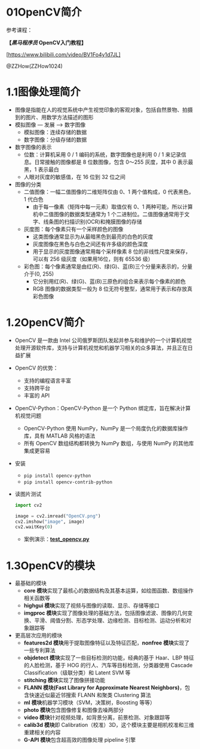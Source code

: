 # 01OpenCV简介

参考课程：

**【*黑马程序员* OpenCV入门教程】**

[https://www.bilibili.com/video/BV1Fo4y1d7JL]

@ZZHow(ZZHow1024)

# 1.1图像处理简介

- 图像是指能在人的视觉系统中产生视觉印象的客观对象，包括自然景物、拍摄到的图片、用数学方法描述的图形
- 模拟图像 — 发展 —> 数字图像
    - 模拟图像：连续存储的数据
    - 数字图像：分级存储的数据
- 数字图像的表示
    - 位数：计算机采用 0 / 1 编码的系统，数字图像也是利用 0 / 1 来记录信息。日常接触的图像都是 8 位数图像，包含 0～255 灰度，其中 0 表示最黑，1 表示最白
    - 人眼对灰度的敏感值，在 16 位到 32 位之间
- 图像的分类
    - 二值图像：一幅二值图像的二维矩阵仅由 0、1 两个值构成，0 代表黑色，1 代白色
        - 由于每一像素（矩阵中每一元素）取值仅有 0、1 两种可能，所以计算机中二值图像的数据类型通常为 1 个二进制位。二值图像通常用于文字、线条图的扫描识别(OCR)和掩膜图像的存储
    - 灰度图：每个像素只有一个采样颜色的图像
        - 这类图像通常显示为从最暗黑色到最亮的白色的灰度
        - 灰度图像在黑色与白色之间还有许多级的颜色深度
        - 用于显示的灰度图像通常用每个采样像素 8 位的非线性尺度来保存，可以有 256 级灰度（如果用16位，则有 65536 级）
    - 彩色图：每个像素通常是由红(R)、绿(G)、蓝(B)三个分量来表示的，分量介于(0, 255)
        - 它分别用红(R)、绿(G)、蓝(B)三原色的组合来表示每个像素的颜色
        - RGB 图像的数据类型一般为 8 位无符号整型，通常用于表示和存放真彩色图像

# 1.2OpenCV简介

- OpenCV 是一款由 Intel 公司俄罗斯团队发起并参与和维护的一个计算机视觉处理开源软件库，支持与计算机视觉和机器学习相关的众多算法，并且正在日益扩展
- OpenCV 的优势：
    - 支持的编程语言丰富
    - 支持跨平台
    - 丰富的 API
- OpenCV-Python：OpenCV-Python 是一个 Python 绑定库，旨在解决计算机视觉问题
    - OpenCV-Python 使用 NumPy，NumPy 是一个局度仇化的数据库操作库，具有 MATLAB 风格的语法
    - 所有 OpenCV 数组结构都转换为 NumPy 数组，与使用 NumPy 的其他库集成更容易
- 安装
    - `pip install opencv-python`
    - `pip install opencv-contrib-python`
- 读图片测试
    
    ```python
    import cv2
    
    image = cv2.imread("OpenCV.png")
    cv2.imshow("image", image)
    cv2.waitKey(0)
    ```
    
    - 案例演示：[**test_opencv.py**](https://github.com/ZZHow1024/OpenCV-Learning/blob/main/01OpenCV%E7%AE%80%E4%BB%8B/test_opencv.py)

# 1.3OpenCV的模块

- 最基础的模块
    - **core 模块**实现了最核心的数据结构及其基本运算，如绘图函数、数组操作相关函数等
    - **highgui 模块**实现了视频与图像的读取、显示、存储等接口
    - **imgproc 模块**实现了图像处理的基础方法，包括图像滤波、图像的几何变换、平滑、阈值分割、形态学处理、边缘检测、目标检测、运动分析和对象跟踪等
- 更高层次应用的模块
    - **features2d 模块**用于提取图像特征以及特征匹配，**nonfree 模块**实现了一些专利算法
    - **objdetect 模块**实现了一些目标检测的功能，经典的基于 Haar、LBP 特征的人脸检测，基于 HOG 的行人、汽车等目标检测，分类器使用 Cascade Classification（级联分类）和 Latent SVM 等
    - **stitching 模块**实现了图像拼接功能
    - **FLANN 模块(Fast Library for Approximate Nearest Neighbors)**，包含快速近似最近邻搜索 FLANN 和聚类 Clustering 算法
    - **ml 模块**机器学习模块（SVM，决策树，Boosting 等等）
    - **photo 模块**包含图像修复和图像去噪两部分
    - **video 模块**针对视频处理，如背景分离，前景检测、对象跟踪等
    - **calib3d 模块**即 Calibration（校准）3D，这个模块主要是相机校准和三维重建相关的内容
    - **G-API 模块**包含超高效的图像处理 pipeline 引擎
